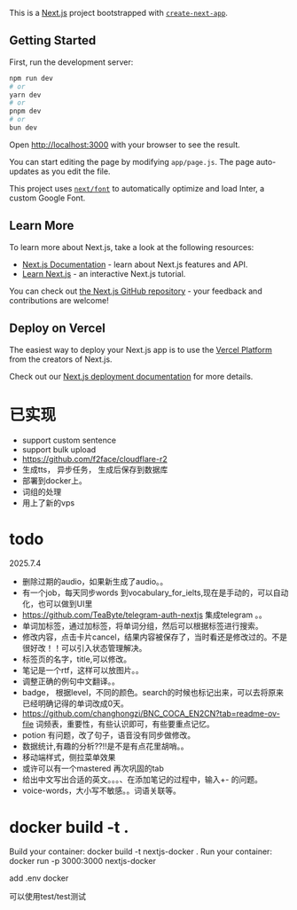 This is a [Next.js](https://nextjs.org/) project bootstrapped with [`create-next-app`](https://github.com/vercel/next.js/tree/canary/packages/create-next-app).

## Getting Started

First, run the development server:

```bash
npm run dev
# or
yarn dev
# or
pnpm dev
# or
bun dev
```

Open [http://localhost:3000](http://localhost:3000) with your browser to see the result.

You can start editing the page by modifying `app/page.js`. The page auto-updates as you edit the file.

This project uses [`next/font`](https://nextjs.org/docs/basic-features/font-optimization) to automatically optimize and load Inter, a custom Google Font.

## Learn More

To learn more about Next.js, take a look at the following resources:

- [Next.js Documentation](https://nextjs.org/docs) - learn about Next.js features and API.
- [Learn Next.js](https://nextjs.org/learn) - an interactive Next.js tutorial.

You can check out [the Next.js GitHub repository](https://github.com/vercel/next.js/) - your feedback and contributions are welcome!

## Deploy on Vercel

The easiest way to deploy your Next.js app is to use the [Vercel Platform](https://vercel.com/new?utm_medium=default-template&filter=next.js&utm_source=create-next-app&utm_campaign=create-next-app-readme) from the creators of Next.js.

Check out our [Next.js deployment documentation](https://nextjs.org/docs/deployment) for more details.


# 已实现

- support custom sentence 
- support bulk upload 
- https://github.com/f2face/cloudflare-r2
- 生成tts， 异步任务， 生成后保存到数据库
- 部署到docker上。
- 词组的处理
- 用上了新的vps


# todo

2025.7.4

- 删除过期的audio，如果新生成了audio。。
- 有一个job，每天同步words 到vocabulary_for_ielts,现在是手动的，可以自动化，也可以做到UI里
- https://github.com/TeaByte/telegram-auth-nextjs 集成telegram 。。
- 单词加标签，通过加标签，将单词分组，然后可以根据标签进行搜索。
- 修改内容，点击卡片cancel，结果内容被保存了，当时看还是修改过的。不是很好改！！可以引入状态管理解决。
- 标签页的名字，title,可以修改。
- 笔记是一个rtf，这样可以放图片。。 
- 调整正确的例句中文翻译。。
- badge， 根据level，不同的颜色。search的时候也标记出来，可以去将原来已经明确记得的单词改成0天。
- https://github.com/changhongzi/BNC_COCA_EN2CN?tab=readme-ov-file  词频表，重要性，有些认识即可，有些要重点记忆。
- potion 有问题，改了句子，语音没有同步做修改。
- 数据统计,有趣的分析??!!是不是有点花里胡哨。。
- 移动端样式，侧拉菜单效果
- 或许可以有一个mastered 再次巩固的tab
- 给出中文写出合适的英文。。。、在添加笔记的过程中，输入+- 的问题。
- voice-words，大小写不敏感。。词语关联等。

# docker build -t .

Build your container: docker build -t nextjs-docker .
Run your container: docker run -p 3000:3000 nextjs-docker

add .env docker

可以使用test/test测试


